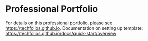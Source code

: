 # Professional Portfolio

For details on this professional portfolio, please see https://techfolios.github.io.
Documentation on setting up template: https://techfolios.github.io/docs/quick-start/overview
